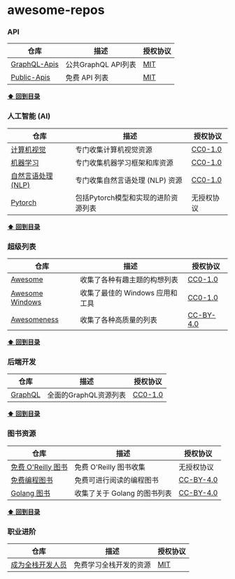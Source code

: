 # awesome-repos

### API

| 仓库 | 描述 | 授权协议 |
| --- | --- | --- |
| [GraphQL-Apis](https://github.com/APIs-guru/graphql-apis) | 公共GraphQL API列表 | [MIT](https://github.com/APIs-guru/graphql-apis/blob/master/LICENSE) |
| [Public-Apis](https://github.com/public-apis/public-apis) | 免费 API 列表 | [MIT](https://github.com/public-apis/public-apis/blob/master/LICENSE) |

**[⬆ 回到目录](#index)**

### 人工智能 (AI)

| 仓库 | 描述 | 授权协议 |
| --- | --- | --- |
| [计算机视觉](https://github.com/jbhuang0604/awesome-computer-vision) | 专门收集计算机视觉资源 | [CC0-1.0](https://creativecommons.org/publicdomain/zero/1.0/legalcode) |
| [机器学习](https://github.com/josephmisiti/awesome-machine-learning) | 专门收集机器学习框架和库资源 | [CC0-1.0](https://creativecommons.org/publicdomain/zero/1.0/legalcode) |
| [自然言语处理 (NLP)](https://github.com/keon/awesome-nlp) | 专门收集自然言语处理 (NLP) 资源 | [CC0-1.0](https://creativecommons.org/publicdomain/zero/1.0/legalcode) |
| [Pytorch](https://github.com/bharathgs/Awesome-pytorch-list) | 包括Pytorch模型和实现的进阶资源列表 | 无授权协议 |

**[⬆ 回到目录](#index)**

### 超级列表

| 仓库 | 描述 | 授权协议 |
| --- | --- | --- |
| [Awesome](https://github.com/sindresorhus/awesome) | 收集了各种有趣主题的构想列表 | [CC0-1.0](https://creativecommons.org/publicdomain/zero/1.0/legalcode) |
| [Awesome Windows](https://github.com/awesome-windows/awesome) | 收集了最佳的 Windows 应用和工具 | [CC0-1.0](https://creativecommons.org/publicdomain/zero/1.0/legalcode) |
| [Awesomeness](https://github.com/bayandin/awesome-awesomeness) | 收集了各种高质量的列表 | [CC-BY-4.0](https://creativecommons.org/licenses/by/4.0/legalcode) |

**[⬆ 回到目录](#index)**

### 后端开发

| 仓库 | 描述 | 授权协议 |
| --- | --- | --- |
| [GraphQL](https://github.com/chentsulin/awesome-graphql) | 全面的GraphQL资源列表 | [CC0-1.0](https://creativecommons.org/publicdomain/zero/1.0/legalcode) |

**[⬆ 回到目录](#index)**

### 图书资源

| 仓库 | 描述 | 授权协议 |
| --- | --- | --- |
| [免费 O'Reilly 图书](https://github.com/mohnkhan/Free-OReilly-Books) | 免费 O'Reilly 图书收集 | 无授权协议 |
| [免费编程图书](https://github.com/EbookFoundation/free-programming-books) | 免费可进行阅读的编程图书 | [CC-BY-4.0](https://creativecommons.org/licenses/by/4.0/legalcode) |
| [Golang 图书](https://github.com/dariubs/GoBooks) | 收集了关于 Golang 的图书列表 | [CC-BY-4.0](https://creativecommons.org/licenses/by/4.0/legalcode) |

**[⬆ 回到目录](#index)**

### 职业进阶

| 仓库 | 描述 | 授权协议 |
| --- | --- | --- |
| [成为全栈开发人员](https://github.com/bmorelli25/Become-A-Full-Stack-Web-Developer) | 免费学习全栈开发的资源 | [MIT](https://github.com/bmorelli25/Become-A-Full-Stack-Web-Developer/blob/master/LICENSE) |
